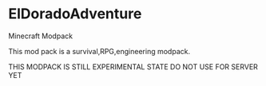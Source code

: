 # ElDoradoAdventure
Minecraft Modpack

This mod pack is a survival,RPG,engineering modpack.



THIS MODPACK IS STILL EXPERIMENTAL STATE DO NOT USE FOR SERVER YET
